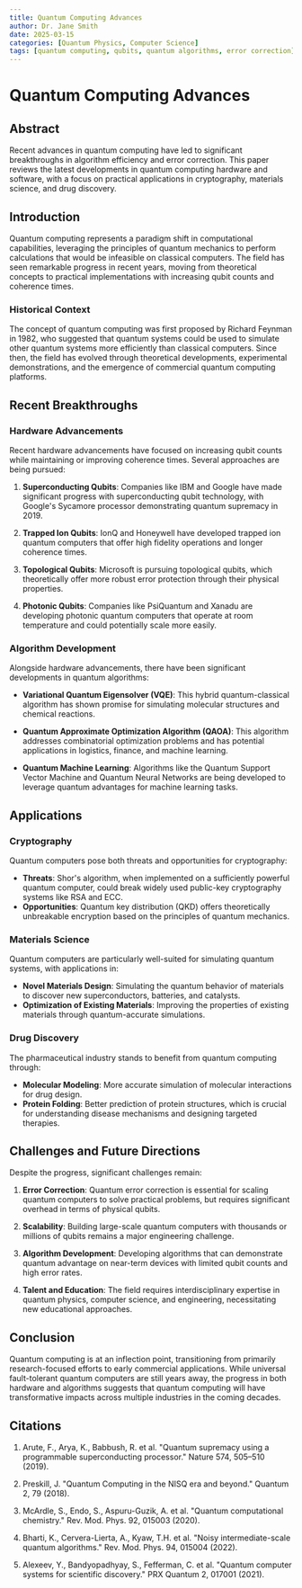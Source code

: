 ```yaml
---
title: Quantum Computing Advances
author: Dr. Jane Smith
date: 2025-03-15
categories: [Quantum Physics, Computer Science]
tags: [quantum computing, qubits, quantum algorithms, error correction]
---
```


# Quantum Computing Advances

## Abstract

Recent advances in quantum computing have led to significant breakthroughs in algorithm efficiency and error correction. This paper reviews the latest developments in quantum computing hardware and software, with a focus on practical applications in cryptography, materials science, and drug discovery.

## Introduction

Quantum computing represents a paradigm shift in computational capabilities, leveraging the principles of quantum mechanics to perform calculations that would be infeasible on classical computers. The field has seen remarkable progress in recent years, moving from theoretical concepts to practical implementations with increasing qubit counts and coherence times.

### Historical Context

The concept of quantum computing was first proposed by Richard Feynman in 1982, who suggested that quantum systems could be used to simulate other quantum systems more efficiently than classical computers. Since then, the field has evolved through theoretical developments, experimental demonstrations, and the emergence of commercial quantum computing platforms.

## Recent Breakthroughs

### Hardware Advancements

Recent hardware advancements have focused on increasing qubit counts while maintaining or improving coherence times. Several approaches are being pursued:

1. **Superconducting Qubits**: Companies like IBM and Google have made significant progress with superconducting qubit technology, with Google's Sycamore processor demonstrating quantum supremacy in 2019.

2. **Trapped Ion Qubits**: IonQ and Honeywell have developed trapped ion quantum computers that offer high fidelity operations and longer coherence times.

3. **Topological Qubits**: Microsoft is pursuing topological qubits, which theoretically offer more robust error protection through their physical properties.

4. **Photonic Qubits**: Companies like PsiQuantum and Xanadu are developing photonic quantum computers that operate at room temperature and could potentially scale more easily.

### Algorithm Development

Alongside hardware advancements, there have been significant developments in quantum algorithms:

- **Variational Quantum Eigensolver (VQE)**: This hybrid quantum-classical algorithm has shown promise for simulating molecular structures and chemical reactions.
- **Quantum Approximate Optimization Algorithm (QAOA)**: This algorithm addresses combinatorial optimization problems and has potential applications in logistics, finance, and machine learning.

- **Quantum Machine Learning**: Algorithms like the Quantum Support Vector Machine and Quantum Neural Networks are being developed to leverage quantum advantages for machine learning tasks.

## Applications

### Cryptography

Quantum computers pose both threats and opportunities for cryptography:

- **Threats**: Shor's algorithm, when implemented on a sufficiently powerful quantum computer, could break widely used public-key cryptography systems like RSA and ECC.
- **Opportunities**: Quantum key distribution (QKD) offers theoretically unbreakable encryption based on the principles of quantum mechanics.

### Materials Science

Quantum computers are particularly well-suited for simulating quantum systems, with applications in:

- **Novel Materials Design**: Simulating the quantum behavior of materials to discover new superconductors, batteries, and catalysts.
- **Optimization of Existing Materials**: Improving the properties of existing materials through quantum-accurate simulations.

### Drug Discovery

The pharmaceutical industry stands to benefit from quantum computing through:

- **Molecular Modeling**: More accurate simulation of molecular interactions for drug design.
- **Protein Folding**: Better prediction of protein structures, which is crucial for understanding disease mechanisms and designing targeted therapies.

## Challenges and Future Directions

Despite the progress, significant challenges remain:

1. **Error Correction**: Quantum error correction is essential for scaling quantum computers to solve practical problems, but requires significant overhead in terms of physical qubits.

2. **Scalability**: Building large-scale quantum computers with thousands or millions of qubits remains a major engineering challenge.

3. **Algorithm Development**: Developing algorithms that can demonstrate quantum advantage on near-term devices with limited qubit counts and high error rates.

4. **Talent and Education**: The field requires interdisciplinary expertise in quantum physics, computer science, and engineering, necessitating new educational approaches.

## Conclusion

Quantum computing is at an inflection point, transitioning from primarily research-focused efforts to early commercial applications. While universal fault-tolerant quantum computers are still years away, the progress in both hardware and algorithms suggests that quantum computing will have transformative impacts across multiple industries in the coming decades.

## Citations

1. Arute, F., Arya, K., Babbush, R. et al. "Quantum supremacy using a programmable superconducting processor." Nature 574, 505–510 (2019).

2. Preskill, J. "Quantum Computing in the NISQ era and beyond." Quantum 2, 79 (2018).

3. McArdle, S., Endo, S., Aspuru-Guzik, A. et al. "Quantum computational chemistry." Rev. Mod. Phys. 92, 015003 (2020).

4. Bharti, K., Cervera-Lierta, A., Kyaw, T.H. et al. "Noisy intermediate-scale quantum algorithms." Rev. Mod. Phys. 94, 015004 (2022).

5. Alexeev, Y., Bandyopadhyay, S., Fefferman, C. et al. "Quantum computer systems for scientific discovery." PRX Quantum 2, 017001 (2021).
